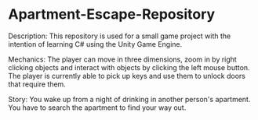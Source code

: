 # Apartment-Escape-Repository

Description: This repository is used for a small game project with the intention of learning C# using the Unity Game Engine.

Mechanics: The player can move in three dimensions, zoom in by right clicking objects and interact with objects by clicking the left mouse button. The player is currently able to pick up keys and use them to unlock doors that require them.

Story: You wake up from a night of drinking in another person's apartment. You have to search the apartment to find your way out.
